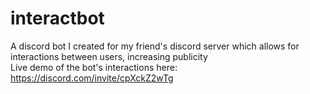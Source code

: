 # interactbot
A discord bot I created for my friend's discord server which allows for interactions between users, increasing publicity\
Live demo of the bot's interactions here:  https://discord.com/invite/cpXckZ2wTg
